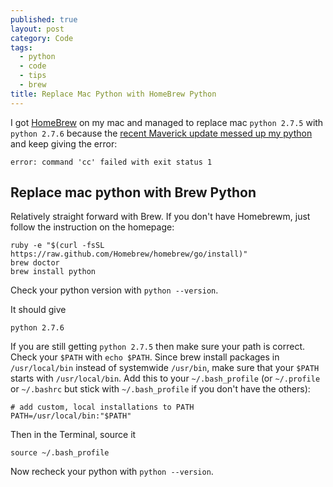 ```yaml
---
published: true
layout: post
category: Code
tags: 
  - python
  - code
  - tips
  - brew
title: Replace Mac Python with HomeBrew Python
---
```


I got [HomeBrew](brew.sh) on my mac and managed to replace mac `python 2.7.5` with `python 2.7.6` because the [recent Maverick update messed up my python](http://stackoverflow.com/questions/22313407/clang-error-unknown-argument-mno-fused-madd-python-package-installation-fa) and keep giving the error:
```
error: command 'cc' failed with exit status 1
```
## Replace mac python with Brew Python
Relatively straight forward with Brew. If you don't have Homebrewm, just follow the instruction on the homepage:
```
ruby -e "$(curl -fsSL https://raw.github.com/Homebrew/homebrew/go/install)"
brew doctor
brew install python
```
Check your python version with `python --version`. 

It should give 

```
python 2.7.6
```

If you are still getting `python 2.7.5` then make sure your path is correct. Check your `$PATH` with `echo $PATH`. Since brew install packages in `/usr/local/bin` instead of systemwide `/usr/bin`, make sure that your `$PATH` starts with `/usr/local/bin`. Add this to your `~/.bash_profile` (or `~/.profile` or `~/.bashrc` but stick with `~/.bash_profile` if you don't have the others):

```
# add custom, local installations to PATH
PATH=/usr/local/bin:"$PATH"
```
Then in the Terminal, source it
```
source ~/.bash_profile
```
Now recheck your python with `python --version`.